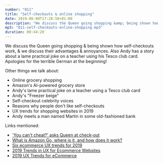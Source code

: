 ```yaml
---
number: "011"
title: "Self-checkouts & online shopping"
date: 2019-06-08T17:28:58+01:00
description: "We discuss the Queen going shopping &amp; being shown how self-checkouts work, &amp; we discuss their advantages &amp; annoyances. Also Andy has a story about a lame practical joke on a teacher using his Tesco club card."
mp3: "011-self-checkouts-online-shopping.mp3"
duration: 00:44:20
---
```



We discuss the Queen going shopping & being shown how self-checkouts work, & we discuss their advantages & annoyances. Also Andy has a story about a lame practical joke on a teacher using his Tesco club card.  
Apologies for the terrible German at the beginning!


Other things we talk about:

 - Online grocery shopping
 - Amazon's AI-powered grocery store
 - Andy's lame practical joke on a teacher using a Tesco club card
 - Andy's "Freezer beige"
 - Self-checkout celebrity voices
 - Reasons why people don't like self-checkouts
 - UX trends for shopping websites in 2019
 - Andy meets a man named Martin in some old-fashioned bank


Links mentioned:

 - ['You can't cheat?' asks Queen at check-out](https://www.bbc.co.uk/news/av/uk-48375000/you-can-t-cheat-asks-queen-at-check-out)
 - [What is Amazon Go, where is it, and how does it work?](https://www.pocket-lint.com/phones/news/amazon/139650-what-is-amazon-go-where-is-it-and-how-does-it-work)
 - [Six ecommerce UX trends for 2019](https://www.userzoom.com/blog/ecommerce-ux-trends-2019/)
 - [2019 Trends in UX for Ecommerce Websites](https://qubstudio.com/blog/2019-trends-in-ux-for-ecommerce-websites/)
 - [2019 UX Trends for eCommerce](http://blog.avangate.com/2019-ux-trends-ecommerce/)
